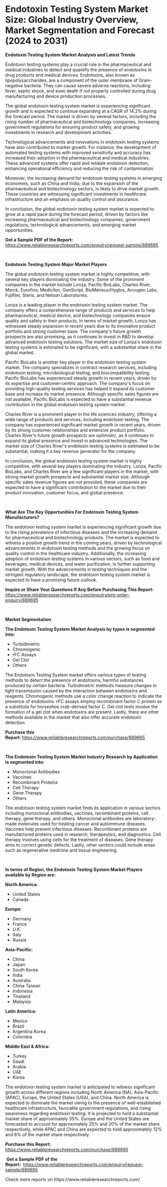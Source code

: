 <p><h1>Endotoxin Testing System Market Size: Global Industry Overview, Market Segmentation and Forecast (2024 to 2031)</h1></p><p><strong>Endotoxin Testing System Market Analysis and Latest Trends</strong></p>
<p><p>Endotoxin testing systems play a crucial role in the pharmaceutical and medical industries to detect and quantify the presence of endotoxins in drug products and medical devices. Endotoxins, also known as lipopolysaccharides, are a component of the outer membrane of Gram-negative bacteria. They can cause severe adverse reactions, including fever, septic shock, and even death if not properly controlled during drug manufacturing and device production processes.</p><p>The global endotoxin testing system market is experiencing significant growth and is expected to continue expanding at a CAGR of 14.2% during the forecast period. The market is driven by several factors, including the rising number of pharmaceutical and biotechnology companies, increasing government regulations for ensuring product safety, and growing investments in research and development activities.</p><p>Technological advancements and innovations in endotoxin testing systems have also contributed to market growth. For instance, the development of automated testing systems with improved sensitivity and accuracy has increased their adoption in the pharmaceutical and medical industries. These advanced systems offer rapid and reliable endotoxin detection, enhancing operational efficiency and reducing the risk of contamination.</p><p>Moreover, the increasing demand for endotoxin testing systems in emerging economies, such as China and India, due to the expansion of the pharmaceutical and biotechnology sectors, is likely to drive market growth. These countries are witnessing significant investments in healthcare infrastructure and an emphasis on quality control and assurance.</p><p>In conclusion, the global endotoxin testing system market is expected to grow at a rapid pace during the forecast period, driven by factors like increasing pharmaceutical and biotechnology companies, government regulations, technological advancements, and emerging market opportunities.</p></p>
<p><strong>Get a Sample PDF of the Report:&nbsp;</strong> <a href="https://www.reliableresearchreports.com/enquiry/request-sample/889695">https://www.reliableresearchreports.com/enquiry/request-sample/889695</a></p>
<p>&nbsp;</p>
<p><strong>Endotoxin Testing System Major Market Players</strong></p>
<p><p>The global endotoxin testing system market is highly competitive, with several key players dominating the industry. Some of the prominent companies in the market include Lonza, Pacific BioLabs, Charles River, Merck, Eurofins, Medicilon, GenScript, BioMérieux/Hyglos, Accugen Labs, Fujifilm, Steris, and Nelson Laboratories.</p><p>Lonza is a leading player in the endotoxin testing system market. The company offers a comprehensive range of products and services to help pharmaceutical, medical device, and biotechnology companies ensure quality and safety in their products. In terms of market growth, Lonza has witnessed steady expansion in recent years due to its innovative product portfolio and strong customer base. The company's future growth prospects are also promising, as it continues to invest in R&D to develop advanced endotoxin testing solutions. The market size of Lonza's endotoxin testing systems is estimated to be significant, with a substantial share in the global market.</p><p>Pacific BioLabs is another key player in the endotoxin testing system market. The company specializes in contract research services, including endotoxin testing, microbiological testing, and biocompatibility testing. Pacific BioLabs has experienced steady growth in recent years, driven by its expertise and customer-centric approach. The company's focus on providing high-quality testing services has helped it expand its customer base and increase its market presence. Although specific sales figures are not available, Pacific BioLabs is expected to have a substantial revenue contribution in the global endotoxin testing system market.</p><p>Charles River is a prominent player in the life sciences industry, offering a wide range of products and services, including endotoxin testing. The company has experienced significant market growth in recent years, driven by its strong customer relationships and extensive product portfolio. Charles River's future growth prospects are optimistic, as it continues to expand its global presence and invest in advanced technologies. The market size of Charles River's endotoxin testing systems is estimated to be substantial, making it a key revenue generator for the company.</p><p>In conclusion, the global endotoxin testing system market is highly competitive, with several key players dominating the industry. Lonza, Pacific BioLabs, and Charles River are a few significant players in the market, with strong market growth prospects and substantial market size. Although specific sales revenue figures are not provided, these companies are expected to have a significant contribution to the market due to their product innovation, customer focus, and global presence.</p></p>
<p>&nbsp;</p>
<p><strong>What Are The Key Opportunities For Endotoxin Testing System Manufacturers?</strong></p>
<p><p>The endotoxin testing system market is experiencing significant growth due to the rising prevalence of infectious diseases and the increasing demand for pharmaceutical and biotechnology products. The market is expected to witness a positive growth trend in the coming years, driven by technological advancements in endotoxin testing methods and the growing focus on quality control in the healthcare industry. Additionally, the increasing adoption of endotoxin testing systems in various sectors, such as food and beverages, medical devices, and water purification, is further supporting market growth. With the advancements in testing techniques and the stringent regulatory landscape, the endotoxin testing system market is expected to have a promising future outlook.</p></p>
<p><strong>Inquire or Share Your Questions If Any Before Purchasing This Report:</strong> <a href="https://www.reliableresearchreports.com/enquiry/pre-order-enquiry/889695">https://www.reliableresearchreports.com/enquiry/pre-order-enquiry/889695</a></p>
<p>&nbsp;</p>
<p><strong>Market Segmentation</strong></p>
<p><strong>The Endotoxin Testing System Market Analysis by types is segmented into:</strong></p>
<p><ul><li>Turbidimetric</li><li>Chromogenic</li><li>rFC Assays</li><li>Gel Clot</li><li>Others</li></ul></p>
<p><p>The Endotoxin Testing System market offers various types of testing methods to detect the presence of endotoxins, harmful substances produced by certain bacteria. Turbidimetric methods measure changes in light transmission caused by the interaction between endotoxins and reagents. Chromogenic methods use a color change reaction to indicate the presence of endotoxins. rFC assays employ recombinant factor C protein as a substitute for horseshoe crab-derived factor C. Gel clot tests involve the formation of a gel clot when endotoxins are present. Lastly, there are other methods available in the market that also offer accurate endotoxin detection.</p></p>
<p><strong>Purchase this Report:&nbsp;</strong><a href="https://www.reliableresearchreports.com/purchase/889695">https://www.reliableresearchreports.com/purchase/889695</a></p>
<p>&nbsp;</p>
<p><strong>The Endotoxin Testing System Market Industry Research by Application is segmented into:</strong></p>
<p><ul><li>Monoclonal Antibodies</li><li>Vaccines</li><li>Recombinant Proteins</li><li>Cell Therapy</li><li>Gene Therapy</li><li>Others</li></ul></p>
<p><p>The endotoxin testing system market finds its application in various sectors including monoclonal antibodies, vaccines, recombinant proteins, cell therapy, gene therapy, and others. Monoclonal antibodies are laboratory-made molecules used for treating cancer and autoimmune diseases. Vaccines help prevent infectious diseases. Recombinant proteins are manufactured proteins used in research, therapeutics, and diagnostics. Cell therapy involves using cells for the treatment of diseases. Gene therapy aims to correct genetic defects. Lastly, other sectors could include areas such as regenerative medicine and tissue engineering.</p></p>
<p>&nbsp;</p>
<p><strong>In terms of Region, the Endotoxin Testing System Market Players available by Region are:</strong></p>
<p>
    <p> <strong> North America: </strong>
        <ul>
            <li>United States</li>
            <li>Canada</li>
        </ul>
        </p> 
    <p> <strong> Europe: </strong>
        <ul>
            <li>Germany</li>
            <li>France</li>
            <li>U.K.</li>
            <li>Italy</li>
            <li>Russia</li>
        </ul>
        </p> 
    <p> <strong> Asia-Pacific: </strong>
        <ul>
            <li>China</li>
            <li>Japan</li>
            <li>South Korea</li>
            <li>India</li>
            <li>Australia</li>
            <li>China Taiwan</li>
            <li>Indonesia</li>
            <li>Thailand</li>
            <li>Malaysia</li>
        </ul>
        </p> 
    <p> <strong> Latin America: </strong>
        <ul>
            <li>Mexico</li>
            <li>Brazil</li>
            <li>Argentina Korea</li>
            <li>Colombia</li>
        </ul>
        </p> 
    <p> <strong> Middle East & Africa: </strong>
        <ul>
            <li>Turkey</li>
            <li>Saudi</li>
            <li>Arabia</li>
            <li>UAE</li>
            <li>Korea</li>
        </ul>
    </p>
    </p>
<p><p>The endotoxin testing system market is anticipated to witness significant growth across different regions including North America (NA), Asia-Pacific (APAC), Europe, the United States (USA), and China. North America is expected to dominate the market owing to the presence of well-established healthcare infrastructure, favorable government regulations, and rising awareness regarding endotoxin testing. It is projected to hold a substantial market share of approximately 35%. Europe and the United States are forecasted to account for approximately 25% and 20% of the market share respectively, while APAC and China are expected to hold approximately 12% and 8% of the market share respectively.</p></p>
<p><strong>Purchase this Report: </strong><a href="https://www.reliableresearchreports.com/purchase/889695">https://www.reliableresearchreports.com/purchase/889695</a></p>
<p>&nbsp;<strong>Get a Sample PDF of the Report:&nbsp;&nbsp;</strong><a href="https://www.reliableresearchreports.com/enquiry/request-sample/889695">https://www.reliableresearchreports.com/enquiry/request-sample/889695</a></p>
<p><strong></strong></p>
<p>Check more reports on https://www.reliableresearchreports.com/</p>